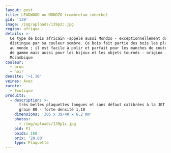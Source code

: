 ```yaml
---
layout: post
title: LEADWOOD ou MONDZO (combretum imberbe)
gid: '139'
image: /img/uploads/139p2c.jpg
region: afrique
details: >-
  Ce type de bois africain -appelé aussi Mondzo - exceptionnellement dur se
  distingue par sa couleur sombre. Ce bois fait partie des bois les plus denses
  au monde ; il est facile à polir et parfait pour les manches de couteaux haut
  de gamme mais aussi pour les bijoux et les objets tournés - origine :
  Mozambique
couleur:
  - brun
  - noir
densite: '>1,10'
veines: Avec
rarete:
  - Exotique
produits:
  - description: >-
      très belles plaquettes longues et sans défaut calibrées à la JET 22/44
      grain 80 - forte densité 1,10 
    dimensions: '305 x 39/40 x 6,2 mm'
    photos:
      - /img/uploads/139p1c.jpg
    pid: P1
    poids: 160
    prix: '20,80'
    type: Plaquette
---
```


